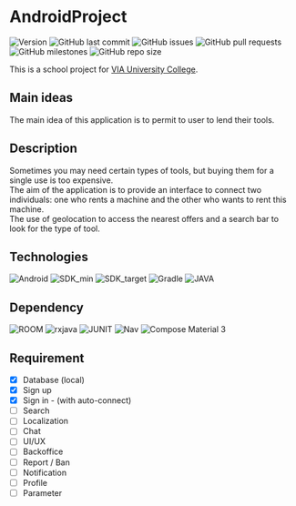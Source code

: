 # AndroidProject

![Version](https://img.shields.io/badge/version-0.3-green)
![GitHub last commit](https://img.shields.io/github/last-commit/Glassait/AndroidProject)
![GitHub issues](https://img.shields.io/github/issues/Glassait/AndroidProject)
![GitHub pull requests](https://img.shields.io/github/issues-pr/Glassait/AndroidProject)
![GitHub milestones](https://img.shields.io/github/milestones/all/Glassait/AndroidProject)
![GitHub repo size](https://img.shields.io/github/repo-size/Glassait/AndroidProject)

This is a school project for [VIA University College](https://en.via.dk/).

## Main ideas

The main idea of this application is to permit to user to lend their tools.

## Description

Sometimes you may need certain types of tools, but buying them for a single use is too expensive.  
The aim of the application is to provide an interface to connect two individuals: one who rents a
machine and the other who wants to rent this machine.  
The use of geolocation to access the nearest offers and a search bar to look for the type of tool.

## Technologies

![Android](https://img.shields.io/badge/ANDROID_(Nougat)-7.0-blue)
![SDK_min](https://img.shields.io/badge/Min_SDK-33-blue)
![SDK_target](https://img.shields.io/badge/Target_SDK-33-blue)
![Gradle](https://img.shields.io/badge/GRABLE-7.3.1-blue)
![JAVA](https://img.shields.io/badge/JAVA_Version-11-blue)

## Dependency

![ROOM](https://img.shields.io/badge/ROOM-2.4.3-red)
![rxjava](https://img.shields.io/badge/RXJava3-2.4.3-red)
![JUNIT](https://img.shields.io/badge/JUnit-4.13.2-red)
![Nav](https://img.shields.io/badge/Navigation-2.5.3-red)
![Compose Material 3](https://img.shields.io/badge/Compose_Material_3-1.1.0-alpha01-red)

## Requirement

- [x] Database (local)
- [x] Sign up
- [x] Sign in - (with auto-connect)
- [ ] Search
- [ ] Localization
- [ ] Chat
- [ ] UI/UX
- [ ] Backoffice
- [ ] Report / Ban
- [ ] Notification
- [ ] Profile
- [ ] Parameter